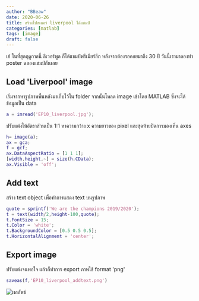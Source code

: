 ```yaml
---
author: "BBeaw"
date: 2020-06-26
title: สร้างโปสเตอร์ liverpool ได้แชมป์
categories: [matlab]
tags: [image]
draft: false
---
```


เย้ ในที่สุดฤดูกาลนี้ ลิเวอร์พูล ก็ได้แชมป์พรีเมียร์ลีก หลังจากต้องรอคอยมาถึง 30 ปี วันนี้เรามาลองทำ poster ฉลองแชมป์กันเลย 

## Load 'Liverpool' image
เริ่มจากหารูปภาพพื้นหลังมาเก็บไว้ใน folder จากนั้นโหลด image เข้าโดย MATLAB ซึ่งจะได้ข้อมูลเป็น data

```MATLAB
a = imread('EP10_liverpool.jpg');
```

ปรับแต่งให้อัตราส่วนเป็น 1:1 หาความกว้าง x ความยาวของ pixel และสุดท้ายปิดการมองเห็น axes 

```MATLAB
h= image(a);
ax = gca;
f = gcf;
ax.DataAspectRatio = [1 1 1];
[width,height,~] = size(h.CData);
ax.Visible = 'off';
```

## Add text

สร้าง text object เพื่อทำการแสดง text บนรูปภาพ

```MATLAB
quote = sprintf('We are the champions 2019/2020');
t = text(width/2,height-100,quote);
t.FontSize = 15;
t.Color = 'white';
t.BackgroundColor = [0.5 0.5 0.5];
t.HorizontalAlignment = 'center';
```

## Export image
ปรับแต่งจนพอใจ แล้วก็ทำการ export ภาพใช้ format 'png'

```MATLAB
saveas(f,'EP10_liverpool_addtext.png')
```
![ผลลัพธ์](/mfiles/EP10_liverpool_addtext.png)



